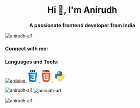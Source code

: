 <h1 align="center">Hi 👋, I'm Anirudh</h1>
<h3 align="center">A passionate frontend developer from India</h3>

<p align="left"> <img src="https://komarev.com/ghpvc/?username=anirudh-ai1&label=Profile%20views&color=0e75b6&style=flat" alt="anirudh-ai1" /> </p>

<h3 align="left">Connect with me:</h3>
<p align="left">
</p>

<h3 align="left">Languages and Tools:</h3>
<p align="left"> <a href="https://www.arduino.cc/" target="_blank" rel="noreferrer"> <img src="https://cdn.worldvectorlogo.com/logos/arduino-1.svg" alt="arduino" width="40" height="40"/> </a> <a href="https://www.w3schools.com/css/" target="_blank" rel="noreferrer"> <img src="https://raw.githubusercontent.com/devicons/devicon/master/icons/css3/css3-original-wordmark.svg" alt="css3" width="40" height="40"/> </a> <a href="https://www.w3.org/html/" target="_blank" rel="noreferrer"> <img src="https://raw.githubusercontent.com/devicons/devicon/master/icons/html5/html5-original-wordmark.svg" alt="html5" width="40" height="40"/> </a> <a href="https://www.python.org" target="_blank" rel="noreferrer"> <img src="https://raw.githubusercontent.com/devicons/devicon/master/icons/python/python-original.svg" alt="python" width="40" height="40"/> </a> </p>

<p><img align="left" src="https://github-readme-stats.vercel.app/api/top-langs?username=anirudh-ai1&show_icons=true&locale=en&layout=compact" alt="anirudh-ai1" /></p>

<p>&nbsp;<img align="center" src="https://github-readme-stats.vercel.app/api?username=anirudh-ai1&show_icons=true&locale=en" alt="anirudh-ai1" /></p>

<p><img align="center" src="https://github-readme-streak-stats.herokuapp.com/?user=anirudh-ai1&" alt="anirudh-ai1" /></p>
